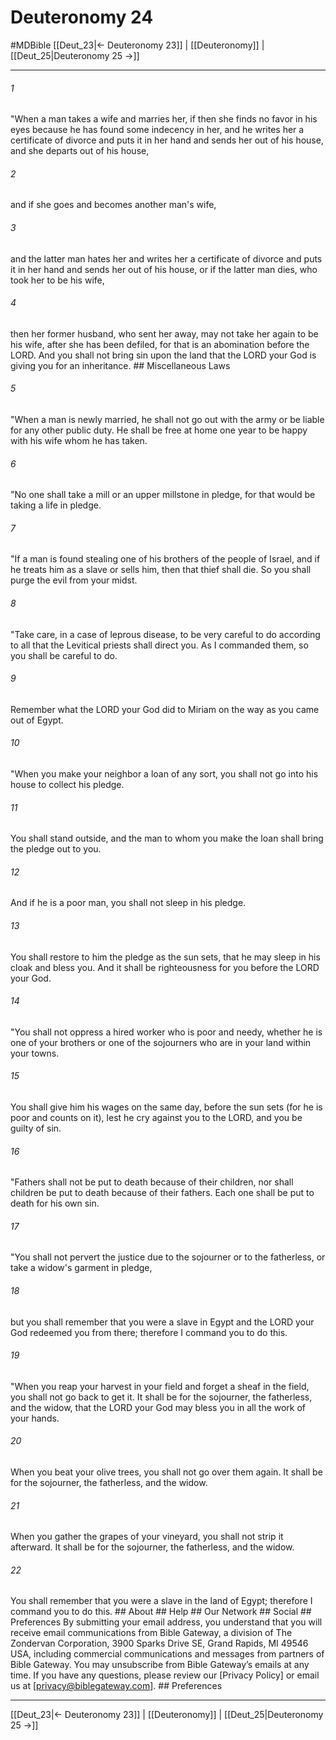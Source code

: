 # Deuteronomy 24
#MDBible
[[Deut_23|← Deuteronomy 23]] | [[Deuteronomy]] | [[Deut_25|Deuteronomy 25 →]]

***


###### 1 
"When a man takes a wife and marries her, if then she finds no favor in his eyes because he has found some indecency in her, and he writes her a certificate of divorce and puts it in her hand and sends her out of his house, and she departs out of his house, 

###### 2 
and if she goes and becomes another man's wife, 

###### 3 
and the latter man hates her and writes her a certificate of divorce and puts it in her hand and sends her out of his house, or if the latter man dies, who took her to be his wife, 

###### 4 
then her former husband, who sent her away, may not take her again to be his wife, after she has been defiled, for that is an abomination before the LORD. And you shall not bring sin upon the land that the LORD your God is giving you for an inheritance. ## Miscellaneous Laws 

###### 5 
"When a man is newly married, he shall not go out with the army or be liable for any other public duty. He shall be free at home one year to be happy with his wife whom he has taken. 

###### 6 
"No one shall take a mill or an upper millstone in pledge, for that would be taking a life in pledge. 

###### 7 
"If a man is found stealing one of his brothers of the people of Israel, and if he treats him as a slave or sells him, then that thief shall die. So you shall purge the evil from your midst. 

###### 8 
"Take care, in a case of leprous disease, to be very careful to do according to all that the Levitical priests shall direct you. As I commanded them, so you shall be careful to do. 

###### 9 
Remember what the LORD your God did to Miriam on the way as you came out of Egypt. 

###### 10 
"When you make your neighbor a loan of any sort, you shall not go into his house to collect his pledge. 

###### 11 
You shall stand outside, and the man to whom you make the loan shall bring the pledge out to you. 

###### 12 
And if he is a poor man, you shall not sleep in his pledge. 

###### 13 
You shall restore to him the pledge as the sun sets, that he may sleep in his cloak and bless you. And it shall be righteousness for you before the LORD your God. 

###### 14 
"You shall not oppress a hired worker who is poor and needy, whether he is one of your brothers or one of the sojourners who are in your land within your towns. 

###### 15 
You shall give him his wages on the same day, before the sun sets (for he is poor and counts on it), lest he cry against you to the LORD, and you be guilty of sin. 

###### 16 
"Fathers shall not be put to death because of their children, nor shall children be put to death because of their fathers. Each one shall be put to death for his own sin. 

###### 17 
"You shall not pervert the justice due to the sojourner or to the fatherless, or take a widow's garment in pledge, 

###### 18 
but you shall remember that you were a slave in Egypt and the LORD your God redeemed you from there; therefore I command you to do this. 

###### 19 
"When you reap your harvest in your field and forget a sheaf in the field, you shall not go back to get it. It shall be for the sojourner, the fatherless, and the widow, that the LORD your God may bless you in all the work of your hands. 

###### 20 
When you beat your olive trees, you shall not go over them again. It shall be for the sojourner, the fatherless, and the widow. 

###### 21 
When you gather the grapes of your vineyard, you shall not strip it afterward. It shall be for the sojourner, the fatherless, and the widow. 

###### 22 
You shall remember that you were a slave in the land of Egypt; therefore I command you to do this. ## About ## Help ## Our Network ## Social ## Preferences By submitting your email address, you understand that you will receive email communications from Bible Gateway, a division of The Zondervan Corporation, 3900 Sparks Drive SE, Grand Rapids, MI 49546 USA, including commercial communications and messages from partners of Bible Gateway. You may unsubscribe from Bible Gateway&rsquo;s emails at any time. If you have any questions, please review our [Privacy Policy] or email us at [privacy@biblegateway.com]. ## Preferences

***

[[Deut_23|← Deuteronomy 23]] | [[Deuteronomy]] | [[Deut_25|Deuteronomy 25 →]]
